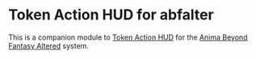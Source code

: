 # Token Action HUD for abfalter
This is a companion module to [Token Action HUD](https://foundryvtt.com/packages/token-action-hud-core) for the [Anima Beyond Fantasy Altered](https://foundryvtt.com/packages/abfalter) system.
